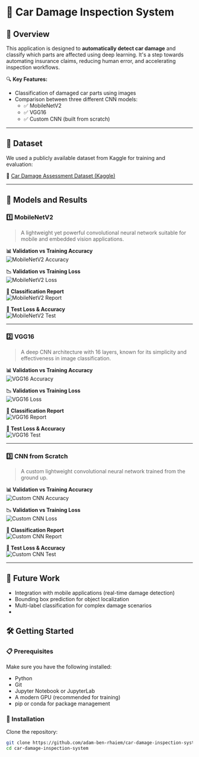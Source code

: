 
# 🚗 Car Damage Inspection System

## 📌 Overview
This application is designed to **automatically detect car damage** and classify which parts are affected using deep learning. It's a step towards automating insurance claims, reducing human error, and accelerating inspection workflows.

🔍 **Key Features:**
- Classification of damaged car parts using images  
- Comparison between three different CNN models:
  - ✅ MobileNetV2
  - ✅ VGG16
  - ✅ Custom CNN (built from scratch)

---

## 📂 Dataset

We used a publicly available dataset from Kaggle for training and evaluation:

🔗 [Car Damage Assessment Dataset (Kaggle)](https://www.kaggle.com/datasets/hamzamanssor/car-damage-assessment)

---

## 🧠 Models and Results

### 1️⃣ MobileNetV2
> A lightweight yet powerful convolutional neural network suitable for mobile and embedded vision applications.

**📊 Validation vs Training Accuracy**  
![MobileNetV2 Accuracy](https://github.com/user-attachments/assets/2146cff4-7f6f-4daa-990f-b9f9cc88365b)

**📉 Validation vs Training Loss**  
![MobileNetV2 Loss](https://github.com/user-attachments/assets/9bbcd9d7-8a9f-4c6b-ae3a-fe5290ac28c8)

**🧾 Classification Report**  
![MobileNetV2 Report](https://github.com/user-attachments/assets/945222c2-01a8-4da9-820f-e18bb1670e83)

**🧪 Test Loss & Accuracy**  
![MobileNetV2 Test](https://github.com/user-attachments/assets/43642dac-47c7-47dc-b86f-f7ea70a6c41a)

---

### 2️⃣ VGG16
> A deep CNN architecture with 16 layers, known for its simplicity and effectiveness in image classification.

**📊 Validation vs Training Accuracy**  
![VGG16 Accuracy](https://github.com/user-attachments/assets/7ef19266-9124-482f-bab3-6513ee649d99)

**📉 Validation vs Training Loss**  
![VGG16 Loss](https://github.com/user-attachments/assets/2c67c4b7-f8ea-4601-bea8-b7afa54b9137)

**🧾 Classification Report**  
![VGG16 Report](https://github.com/user-attachments/assets/b5788d3f-b2be-4683-aa39-9b0f1b3fce8c)

**🧪 Test Loss & Accuracy**  
![VGG16 Test](https://github.com/user-attachments/assets/50731dd2-b3e0-4711-a8ca-8e9e58e3ac30)

---

### 3️⃣ CNN from Scratch
> A custom lightweight convolutional neural network trained from the ground up.

**📊 Validation vs Training Accuracy**  
![Custom CNN Accuracy](https://github.com/user-attachments/assets/9f66a661-2dff-4339-9ec2-03af12a4ab28)

**📉 Validation vs Training Loss**  
![Custom CNN Loss](https://github.com/user-attachments/assets/acb9ed5c-f8d3-4a43-96ab-ab8d02ffe6ae)

**🧾 Classification Report**  
![Custom CNN Report](https://github.com/user-attachments/assets/7a02e878-8f6a-4569-8c4f-098e02ee0351)

**🧪 Test Loss & Accuracy**  
![Custom CNN Test](https://github.com/user-attachments/assets/2ab379ef-3840-4f62-8586-f22b04ecfa78)

---
## 🚀 Future Work
- Integration with mobile applications (real-time damage detection)
- Bounding box prediction for object localization
- Multi-label classification for complex damage scenarios
- 
## 🛠️ Getting Started

### 📋 Prerequisites
Make sure you have the following installed:

- Python
- Git
- Jupyter Notebook or JupyterLab
- A modern GPU (recommended for training)
- pip or conda for package management
  
### 🧰 Installation

Clone the repository:

```bash
git clone https://github.com/adam-ben-rhaiem/car-damage-inspection-system.git
cd car-damage-inspection-system
